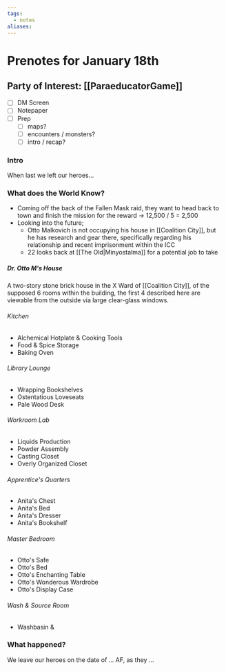 ```yaml
---
tags:
  - notes
aliases:
---
```


# Prenotes for January 18th
## Party of Interest: [[ParaeducatorGame]]
- [ ] DM Screen
- [ ] Notepaper
- [ ] Prep
	- [ ] maps?
	- [ ] encounters / monsters?
	- [ ] intro / recap?

### Intro

When last we left our heroes...

### What does the World Know?

- Coming off the back of the Fallen Mask raid, they want to head back to town and finish the mission for the reward -> 12,500 / 5 = 2,500
- Looking into the future;
	- Otto Malkovich is not occupying his house in [[Coalition City]], but he has research and gear there, specifically regarding his relationship and recent imprisonment within the ICC
	- 22 looks back at [[The Old|Minyostalma]] for a potential job to take

##### Dr. Otto M's House
A two-story stone brick house in the X Ward of [[Coalition City]], of the supposed 6 rooms within the building, the first 4 described here are viewable from the outside via large clear-glass windows.
###### Kitchen
- Alchemical Hotplate & Cooking Tools
- Food & Spice Storage
- Baking Oven
###### Library Lounge
- Wrapping Bookshelves
- Ostentatious Loveseats
- Pale Wood Desk
###### Workroom Lab
- Liquids Production
- Powder Assembly
- Casting Closet
- Overly Organized Closet
###### Apprentice's Quarters
- Anita's Chest
- Anita's Bed
- Anita's Dresser
- Anita's Bookshelf
###### Master Bedroom
- Otto's Safe
- Otto's Bed
- Otto's Enchanting Table
- Otto's Wonderous Wardrobe
- Otto's Display Case
###### Wash & Source Room
- Washbasin &


### What happened?


We leave our heroes on the date of ... AF, as they ...